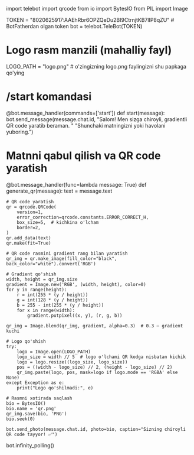 import telebot
import qrcode
from io import BytesIO
from PIL import Image

TOKEN = "8020625917:AAEhRbr6OPZQeDu2BI9CtrnjtKB7lIP8qZU"  # BotFatherdan olgan token
bot = telebot.TeleBot(TOKEN)

# Logo rasm manzili (mahalliy fayl)
LOGO_PATH = "logo.png"  # o'zingizning logo.png faylingizni shu papkaga qo'ying

# /start komandasi
@bot.message_handler(commands=['start'])
def start(message):
    bot.send_message(message.chat.id,
                     "Salom! Men sizga chiroyli, gradientli QR code yaratib beraman. "
                     "Shunchaki matningizni yoki havolani yuboring.")

# Matnni qabul qilish va QR code yaratish
@bot.message_handler(func=lambda message: True)
def generate_qr(message):
    text = message.text

    # QR code yaratish
    qr = qrcode.QRCode(
        version=1,
        error_correction=qrcode.constants.ERROR_CORRECT_H,
        box_size=5,  # kichkina o'lcham
        border=2,
    )
    qr.add_data(text)
    qr.make(fit=True)

    # QR code rasmini gradient rang bilan yaratish
    qr_img = qr.make_image(fill_color="black", back_color="white").convert('RGB')

    # Gradient qo'shish
    width, height = qr_img.size
    gradient = Image.new('RGB', (width, height), color=0)
    for y in range(height):
        r = int(255 * (y / height))
        g = int(128 * (y / height))
        b = 255 - int(255 * (y / height))
        for x in range(width):
            gradient.putpixel((x, y), (r, g, b))

    qr_img = Image.blend(qr_img, gradient, alpha=0.3)  # 0.3 – gradient kuchi

    # Logo qo'shish
    try:
        logo = Image.open(LOGO_PATH)
        logo_size = width // 5  # logo o'lchami QR kodga nisbatan kichik
        logo = logo.resize((logo_size, logo_size))
        pos = ((width - logo_size) // 2, (height - logo_size) // 2)
        qr_img.paste(logo, pos, mask=logo if logo.mode == 'RGBA' else None)
    except Exception as e:
        print("Logo qo'shilmadi:", e)

    # Rasmni xotirada saqlash
    bio = BytesIO()
    bio.name = 'qr.png'
    qr_img.save(bio, 'PNG')
    bio.seek(0)

    bot.send_photo(message.chat.id, photo=bio, caption="Sizning chiroyli QR code tayyor! ✅")

bot.infinity_polling()
